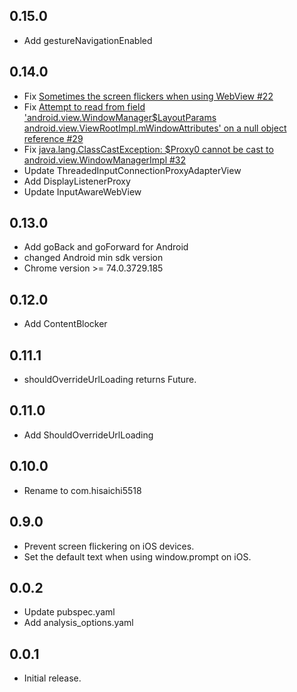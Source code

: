 ## 0.15.0

- Add gestureNavigationEnabled

## 0.14.0

- Fix [Sometimes the screen flickers when using WebView #22](https://github.com/hisaichi5518/native_webview/issues/22)
- Fix [Attempt to read from field 'android.view.WindowManager$LayoutParams android.view.ViewRootImpl.mWindowAttributes' on a null object reference #29](https://github.com/hisaichi5518/native_webview/issues/29)
- Fix [java.lang.ClassCastException: $Proxy0 cannot be cast to android.view.WindowManagerImpl #32](https://github.com/hisaichi5518/native_webview/pull/32)
- Update ThreadedInputConnectionProxyAdapterView
- Add DisplayListenerProxy
- Update InputAwareWebView

## 0.13.0

- Add goBack and goForward for Android
- changed Android min sdk version
- Chrome version >= 74.0.3729.185

## 0.12.0

- Add ContentBlocker

## 0.11.1

- shouldOverrideUrlLoading returns Future<ShouldOverrideUrlLoadingAction>.

## 0.11.0

- Add ShouldOverrideUrlLoading

## 0.10.0

- Rename to com.hisaichi5518

## 0.9.0

- Prevent screen flickering on iOS devices.
- Set the default text when using window.prompt on iOS.

## 0.0.2

- Update pubspec.yaml
- Add analysis_options.yaml

## 0.0.1

- Initial release.
